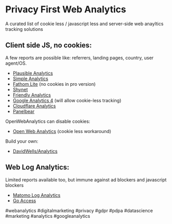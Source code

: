 # Privacy First Web Analytics
A curated list of cookie less / javascript less and server-side web anayltics tracking solutions

## Client side JS, no cookies:

A few reports are possible like: referrers, landing pages, country, user agent/OS.

* [Plausible Analytics](https://github.com/plausible/analytics)
* [Simple Analytics](https://simpleanalytics.com/)
* [Fathom Lite](https://github.com/usefathom/fathom) (no cookies in pro version)
* [Shynet](https://github.com/milesmcc/shynet)
* [Friendly Analytics](https://friendly.is/en/analytics)
* [Google Analytics 4](https://searchengineland.com/google-analytics-4-adds-new-integrations-with-ads-ai-powered-insights-and-predictions-342048) (will allow cookie-less tracking)
* [Cloudflare Analytics](https://www.cloudflare.com/web-analytics/)
* [Panelbear](https://panelbear.com/)

OpenWebAnalytics can disable cookies:
* [Open Web Analytics](https://github.com/Open-Web-Analytics/Open-Web-Analytics/wiki) (cookie less workaround)

Build your own:
* [DavidWells/Analytics](https://github.com/DavidWells/analytics)

## Web Log Analytics:
Limited reports available too, but immune against ad blockers and javascript blockers

* [Matomo Log Analytics](https://matomo.org/log-analytics/)
* [Go Access](https://goaccess.io/)

#webanalytics #digitalmarketing #privacy #gdpr #pdpa #datascience #marketing #analytics #googleanalytics

